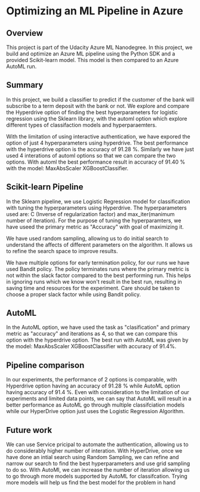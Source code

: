 # Optimizing an ML Pipeline in Azure

## Overview
This project is part of the Udacity Azure ML Nanodegree.
In this project, we build and optimize an Azure ML pipeline using the Python SDK and a provided Scikit-learn model.
This model is then compared to an Azure AutoML run.

## Summary

In this project, we build a classifier to predict if the customer of the bank will subscribe to a term deposit with the bank or not. We explore and compare the Hyperdrive option of finding the best hyperparameters for logistic regression using the Sklearn library, with the automl option which explore different types of classifaction models and hyperparaemters.

With the limitation of using interactive authentication, we have expored the option of just 4 hyperparameters using hyperdrive. The best performance with the hyperdrive option is the accuracy of 91.28 %. Similarly we have just used 4 interations of automl options so that we can compare the two options. With automl the best performance result in accuracy of 91.40 % with the model: MaxAbsScaler XGBoostClassifier.


## Scikit-learn Pipeline

In the Sklearn pipeline, we use Logistic Regression model for classification with tuning the hyperparameters using Hyperdrive. The hyperparameters used are: C (Inverse of regularization factor) and max_iter(manimum number of iteration). For the purpose of tuning the hyperparamters, we have useed the primary metric as "Accuracy" with goal of maximizing it.

We have used random sampling, allowing us to do initial search to understand the affects of different parameters on the algorithm. It allows us to refine the search space to improve results.

We have multiple options for early termination policy, for our runs we have used Bandit policy. The policy terminates runs where the primary metric is not within the slack factor compared to the best performing run. This helps in ignoring runs which we know won't result in the best run, resulting in saving time and resources for the experiment. Care should be taken to choose a proper slack factor while using Bandit policy.


## AutoML

In the AutoML option, we have used the task as "clasification" and primary metric as "accuracy" and iterations as 4, so that we can compare this option with the hyperdrive option. The best run with AutoML was given by the model: MaxAbsScaler XGBoostClassifier with accuracy of 91.4%.

## Pipeline comparison

In our experiments, the performance of 2 options is comparable, with Hyperdrive option having an accuracy of 91.28 % while AutoML option having accuracy of 91.4 %. Even with consideration to the limitation of our experiments and limited data points, we can say that AutoML will result in a better performance as AutoML go through multiple classifciation models while our HyperDrive option just uses the Logistic Regression Algorithm.

## Future work

We can use Service pricipal to automate the authentication, allowing us to do considerably higher number of interation. With HyperDrive, once we have done an intial search using Random Sampling, we can refine and narrow our search to find the best hyperparameters and use grid sampling to do so. With AutoMl, we can increase the number of iteration allowing us to go through more models supported by AutoML for classifcation. Trying more models will help us find the best model for the problem in hand
